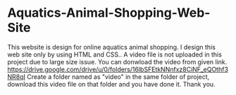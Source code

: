 # Aquatics-Animal-Shopping-Web-Site
This website is design for online aquatics animal shopping. I design this web site only by using HTML and CSS..
A video file is not uploaded in this project due to large size issue. You can donwload the video from given link.
https://drive.google.com/drive/u/0/folders/16lbSFEtkNNnfxz8CiNF_eQOthf3NR8qI
Create a folder named as "video" in the same folder of project, download this video file on that folder and you have done it.
Thank you.
